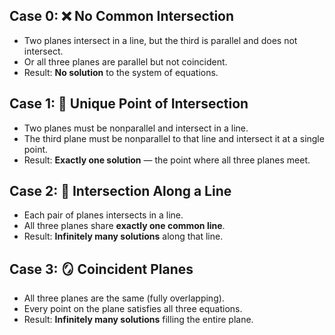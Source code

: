 
## Case 0: ❌ No Common Intersection

- Two planes intersect in a line, but the third is parallel and does not intersect.
- Or all three planes are parallel but not coincident.
- Result: **No solution** to the system of equations.

## Case 1: 🎯 Unique Point of Intersection

- Two planes must be nonparallel and intersect in a line.
- The third plane must be nonparallel to that line and intersect it at a single point.
- Result: **Exactly one solution** — the point where all three planes meet.

## Case 2: 📏 Intersection Along a Line

- Each pair of planes intersects in a line.
- All three planes share **exactly one common line**.
- Result: **Infinitely many solutions** along that line.

## Case 3: 🪞 Coincident Planes

- All three planes are the same (fully overlapping).
- Every point on the plane satisfies all three equations.
- Result: **Infinitely many solutions** filling the entire plane.
